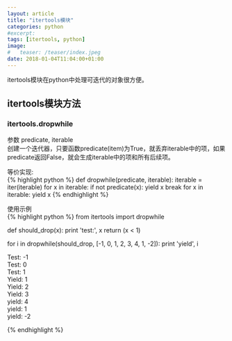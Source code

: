 ```yaml
---
layout: article
title: "itertools模块"
categories: python
#excerpt:
tags: [itertools, python]
image:
#	teaser: /teaser/index.jpeg
date: 2018-01-04T11:04:00+01:00
---
```


itertools模块在python中处理可迭代的对象很方便。

## itertools模块方法

### itertools.dropwhile
参数 predicate, iterable  
创建一个迭代器，只要函数predicate(item)为True，就丢弃iterable中的项，如果predicate返回False，就会生成iterable中的项和所有后续项。 

等价实现:  
{% highlight python %}
def dropwhile(predicate, iterable):
	iterable = iter(iterable)
	for x in iterable:
		if not predicate(x):
			yield x
			break
	for x in iterable:
		yield x
{% endhighlight %}


使用示例  
{% highlight python %}
from itertools import dropwhile

def should_drop(x):
	print 'test:', x
	return (x < 1)


for i in dropwhile(should_drop, [-1, 0, 1, 2, 3, 4, 1, -2]):
	print 'yield', i

Test: -1  
Test: 0  
Test: 1  
Yield: 1  
Yield: 2  
Yield: 3  
yield: 4  
yield: 1  
yield: -2  

{% endhighlight %}
